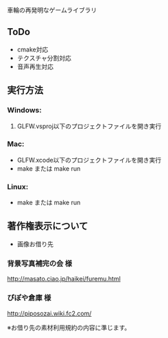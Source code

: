 ﻿車輪の再発明なゲームライブラリ

## ToDo

* cmake対応
* テクスチャ分割対応
* 音声再生対応

## 実行方法

### Windows:

1. GLFW.vsproj以下のプロジェクトファイルを開き実行

### Mac:
- GLFW.xcode以下のプロジェクトファイルを開き実行
- make または make run

### Linux:
- make または make run

## 著作権表示について

+ 画像お借り先

### 背景写真補完の会 様
http://masato.ciao.jp/haikei/furemu.html

### ぴぽや倉庫 様
http://piposozai.wiki.fc2.com/

※お借り先の素材利用規約の内容に準じます。